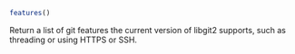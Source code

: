 ```julia
features()
```

Return a list of git features the current version of libgit2 supports, such as threading or using HTTPS or SSH.

